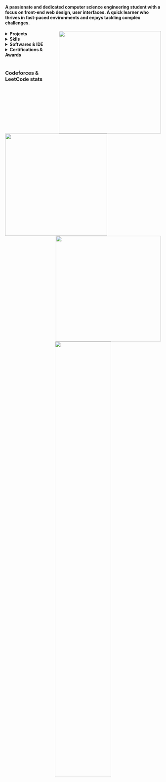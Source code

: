 <h4>A passionate and dedicated computer science engineering student with a focus on front-end web design, user interfaces. A quick learner who thrives in fast-paced environments and enjoys tackling complex challenges.</h4>

<img align="right" src = "https://github-readme-stats.vercel.app/api/top-langs/?username=tahsinhasib&show_icons=true&theme=github_dark&count_private=true&hide_border=false&layout=donut&langs_count=7&hide=plsql" width="330px">

<details>
  <summary><b>Projects</b></summary>
  <ul type="disc">
    <li><b>Portfolio website <a href="https://tahsinhasib.github.io/Disha-Portfolio/">Disha's Portfolio Website</a></b></li>
    <li><b>Portfolio website <a href="https://tahsinhasib.github.io/Disha-Portfolio/">Disha's Portfolio Website</a></b></li>
  </ul>
</details>


<details>
  <summary><b>Skils</b></summary>
    <img src="https://img.icons8.com/?size=512&id=40670&format=png" width="40px"><img>
    <img src="https://img.icons8.com/?size=512&id=40669&format=png" width="40px">
    <img src="https://img.icons8.com/?size=512&id=13679&format=png" width="40px">
    <img src="https://img.icons8.com/?size=512&id=20909&format=png" width="40">
    <img src="https://img.icons8.com/?size=512&id=21278&format=png" width="40px">
    <img src="https://img.icons8.com/color/256/c-sharp-logo-2.png" width="40px">
    <img src="https://img.icons8.com/?size=512&id=13441&format=png" width="40px">
</details>

<details>
  <summary><b>Softwares & IDE</b></summary>
    <img src="https://img.icons8.com/?size=512&id=0OQR1FYCuA9f&format=png" width="40px"><img>
    <img src="https://img.icons8.com/?size=512&id=ezj3zaVtImPg&format=png" width="40px">
    <img src="https://img.icons8.com/?size=512&id=A9D8s9odUiU8&format=png" width="40px">
    <img src="https://img.icons8.com/?size=512&id=6RHskkZGRABM&format=png" width="40px">
    <img src="https://img.icons8.com/?size=512&id=laYYF3dV0Iew&format=png" width="40px">
    <img src="https://img.icons8.com/color/256/git.png" width="40px">
    <img src="https://img.icons8.com/fluency/256/obs-studio.png" width="40px">
    <img src="https://img.icons8.com/color/256/ms-word.png" width="40px">
    <img src="https://img.icons8.com/color/256/ms-powerpoint--v1.png" width="40px">
    <img src="https://img.icons8.com/color/256/ms-excel.png" width="40px">
    <img src="https://img.icons8.com/fluency/256/microsoft-teams-2019.png" width="40px">
    <img src="https://img.icons8.com/color/256/adobe-photoshop--v1.png" width="40px">
    <img src="https://img.icons8.com/?size=512&id=uVERmCBZZACL&format=png" width="40px">
</details>


<details>
  <summary><b>Certifications & Awards</b></summary>
  <ul type="disc">
    <li>Academic award at American International University - Bangladesh <a href="https://www.linkedin.com/feed/update/urn:li:activity:7091769365016039424/">Dean's List Award</a></li>
    <li>Computer hardware and software <a href="https://www.credly.com/badges/a4194921-7625-407c-93e7-48d55fdda832/linked_in_profile">IT Essentials issued by CISCO</a></li>
  </ul>
</details>




<br>
<div>
  <h3 align="left">Codeforces & LeetCode stats</h3>
  <img align="left" src = "https://github-readme-stats.vercel.app/api/top-langs/?username=tahsinhasib&show_icons=true&theme=github_dark&count_private=true&hide_border=false&layout=donut&langs_count=7&hide=plsql" width="330px">
  <a href="https://codeforces.com/profile/tahsinhasib"><img align="right" src="https://codeforces-readme-stats.vercel.app/api/card?username=tahsinhasib&theme=github_dark" width="340px"></a>
</div>

<br><br><br><br><br><br><br><br><br><br><br><br>
<div align="center">
  <img src = "https://leetcard.jacoblin.cool/tahsinhasib?ext=heatmap" width = "60%">
</div>



